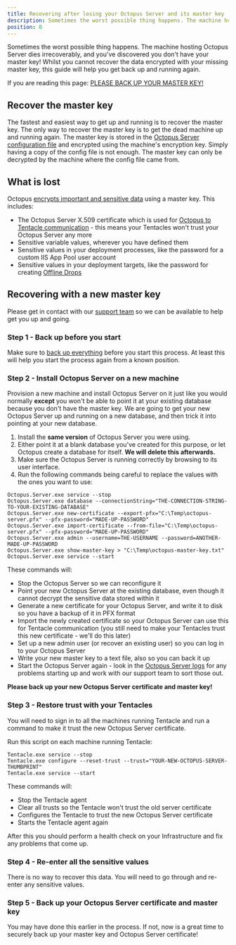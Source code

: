 ```yaml
---
title: Recovering after losing your Octopus Server and its master key
description: Sometimes the worst possible thing happens. The machine hosting Octopus Server dies irrecoverably, and you realise you didn't backup your master key! This guide will help you get back up and running.
position: 0
---
```


Sometimes the worst possible thing happens. The machine hosting Octopus Server dies irrecoverably, and you've discovered you don't have your master key! Whilst you cannot recover the data encrypted with your missing master key, this guide will help you get back up and running again.

If you are reading this page: [PLEASE BACK UP YOUR MASTER KEY!](/docs/api-and-integration/octopus.server.exe-command-line/show-master-key.md)

## Recover the master key

The fastest and easiest way to get up and running is to recover the master key. The only way to recover the master key is to get the dead machine up and running again. The master key is stored in the [Octopus Server configuration file](/docs/administration/octopus-server-configuration-file.md) and encrypted using the machine's encryption key. Simply having a copy of the config file is not enough. The master key can only be decrypted by the machine where the config file came from.

## What is lost

Octopus [encrypts important and sensitive data](/docs/administration/security/data-encryption.md) using a master key. This includes:

- The Octopus Server X.509 certificate which is used for [Octopus to Tentacle communication](/docs/administration/security/octopus-tentacle-communication/index.md) - this means your Tentacles won't trust your Octopus Server any more
- Sensitive variable values, wherever you have defined them
- Sensitive values in your deployment processes, like the password for a custom IIS App Pool user account
- Sensitive values in your deployment targets, like the password for creating [Offline Drops](/docs/infrastructure/offline-package-drop.md)

## Recovering with a new master key

Please get in contact with our [support team](https://octopus.com/support) so we can be available to help get you up and going.

### Step 1 - Back up before you start

Make sure to [back up everything](/docs/administration/backup-and-restore.md) before you start this process. At least this will help you start the process again from a known position.

### Step 2 - Install Octopus Server on a new machine

Provision a new machine and install Octopus Server on it just like you would normally **except** you won't be able to point it at your existing database because you don't have the master key. We are going to get your new Octopus Server up and running on a new database, and then trick it into pointing at your new database.

1. Install the **same version** of Octopus Server you were using.
1. Either point it at a blank database you've created for this purpose, or let Octopus create a database for itself. **We will delete this afterwards.**
1. Make sure the Octopus Server is running correctly by browsing to its user interface.
1. Run the following commands being careful to replace the values with the ones you want to use:

```plaintext
Octopus.Server.exe service --stop
Octopus.Server.exe database --connectionString="THE-CONNECTION-STRING-TO-YOUR-EXISTING-DATABASE"
Octopus.Server.exe new-certificate --export-pfx="C:\Temp\octopus-server.pfx" --pfx-password="MADE-UP-PASSWORD"
Octopus.Server.exe import-certificate --from-file="C:\Temp\octopus-server.pfx" --pfx-password="MADE-UP-PASSWORD"
Octopus.Server.exe admin --username=THE-USERNAME --password=ANOTHER-MADE-UP-PASSWORD
Octopus.Server.exe show-master-key > "C:\Temp\octopus-master-key.txt"
Octopus.Server.exe service --start
```

These commands will:

- Stop the Octopus Server so we can reconfigure it
- Point your new Octopus Server at the existing database, even though it cannot decrypt the sensitive data stored within it
- Generate a new certificate for your Octopus Server, and write it to disk so you have a backup of it in PFX format
- Import the newly created certificate so your Octopus Server can use this for Tentacle communication (you still need to make your Tentacles trust this new certificate - we'll do this later)
- Set up a new admin user (or recover an existing user) so you can log in to your Octopus Server
- Write your new master key to a text file, also so you can back it up
- Start the Octopus Server again - look in the [Octopus Server logs](/docs/support/log-files.md) for any problems starting up and work with our support team to sort those out.

**Please back up your new Octopus Server certificate and master key!**

### Step 3 - Restore trust with your Tentacles

You will need to sign in to all the machines running Tentacle and run a command to make it trust the new Octopus Server certificate.

Run this script on each machine running Tentacle:

```plaintext
Tentacle.exe service --stop
Tentacle.exe configure --reset-trust --trust="YOUR-NEW-OCTOPUS-SERVER-THUMBPRINT"
Tentacle.exe service --start
```

These commands will:

- Stop the Tentacle agent
- Clear all trusts so the Tentacle won't trust the old server certificate
- Configures the Tentacle to trust the new Octopus Server certificate
- Starts the Tentacle agent again

After this you should perform a health check on your Infrastructure and fix any problems that come up.

### Step 4 - Re-enter all the sensitive values

There is no way to recover this data. You will need to go through and re-enter any sensitive values.

### Step 5 - Back up your Octopus Server certificate and master key

You may have done this earlier in the process. If not, now is a great time to securely back up your master key and Octopus Server certificate!